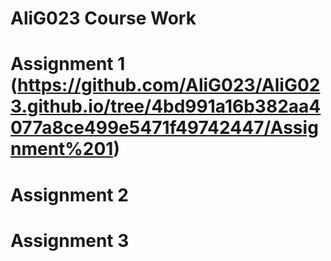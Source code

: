 # AliG023 Course Work

# Assignment 1 (https://github.com/AliG023/AliG023.github.io/tree/4bd991a16b382aa4077a8ce499e5471f49742447/Assignment%201)
# Assignment 2
# Assignment 3
